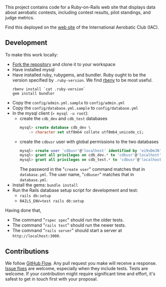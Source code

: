 This project contains code for a Ruby-on-Rails web site that displays data
about aerobatic contests, including contest results, pilot standings,
and judge metrics.

Find this deployed on the [web site](https://iaccdb.iac.org/)
of the International Aerobatic Club (IAC).

## Development

To make this work locally:

 - [Fork the repository](https://guides.github.com/activities/forking/)
   and clone it to your workspace
 - Have installed mysql
 - Have installed ruby, rubygems, and bundler.
   Ruby ought to be the version specified by `.ruby-version`.
   We find [rbenv](https://github.com/rbenv/rbenv) to be most useful.
   ```
   rbenv install `cat .ruby-version`
   gem install bundler
   ```
 - Copy the `config/admin.yml.sample` to `config/admin.yml`
 - Copy the `config/database.yml.sample` to `config/database.yml`
 - In the mysql client (`> mysql -u root`):
     - create the `cdb_dev` and `cdb_test` databases
       ```sql
       mysql> create database cdb_dev \
           -> character set utf8mb4 collate utf8mb4_unicode_ci;
       ```
     - create the `cdbusr` user with global permissions to the two databases
       ```sql
       mysql> create user 'cdbusr'@'localhost' identified by 'ei9vDmJN';
       mysql> grant all privileges on cdb_dev.* to 'cdbusr'@'localhost';
       mysql> grant all privileges on cdb_test.* to 'cdbusr'@'localhost';
       ```
       The password in the "`create user`" command matches that
       in `database.yml`.  The user name, "`cdbuser`" matches
       that in `database.yml`.
 - Install the gems: `bundle install`
 - Run the Rails database setup script for development and test:
      - `rails db:setup`
      - `RAILS_ENV=test rails db:setup`

Having done that,
 - The command "`rspec spec`" should run the older tests.
 - The command "`rails test`" should run the newer tests.
 - The command "`rails server`" should
   start a server at `http://localhost:3000`.

## Contributions

We follow [GitHub Flow](https://guides.github.com/introduction/flow/).
Any pull request you make will receive a response.
[Issue fixes](https://github.com/wbreeze/iaccdb/issues) are welcome,
especially when they include tests. Tests are welcome.
If your contribution
might require significant time and effort,
it's safest to get in touch first with your proposal.
